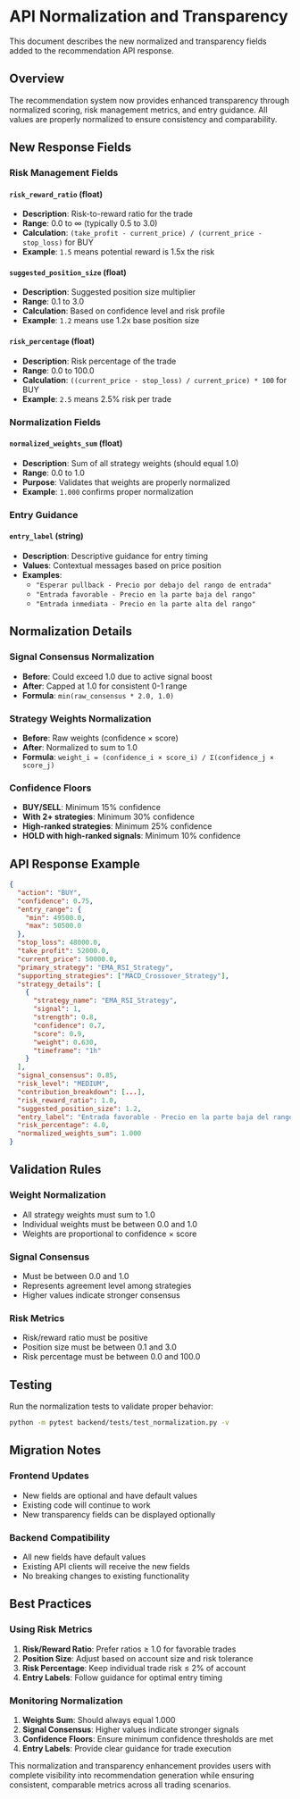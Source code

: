 # API Normalization and Transparency

This document describes the new normalized and transparency fields added to the recommendation API response.

## Overview

The recommendation system now provides enhanced transparency through normalized scoring, risk management metrics, and entry guidance. All values are properly normalized to ensure consistency and comparability.

## New Response Fields

### Risk Management Fields

#### `risk_reward_ratio` (float)
- **Description**: Risk-to-reward ratio for the trade
- **Range**: 0.0 to ∞ (typically 0.5 to 3.0)
- **Calculation**: `(take_profit - current_price) / (current_price - stop_loss)` for BUY
- **Example**: `1.5` means potential reward is 1.5x the risk

#### `suggested_position_size` (float)
- **Description**: Suggested position size multiplier
- **Range**: 0.1 to 3.0
- **Calculation**: Based on confidence level and risk profile
- **Example**: `1.2` means use 1.2x base position size

#### `risk_percentage` (float)
- **Description**: Risk percentage of the trade
- **Range**: 0.0 to 100.0
- **Calculation**: `((current_price - stop_loss) / current_price) * 100` for BUY
- **Example**: `2.5` means 2.5% risk per trade

### Normalization Fields

#### `normalized_weights_sum` (float)
- **Description**: Sum of all strategy weights (should equal 1.0)
- **Range**: 0.0 to 1.0
- **Purpose**: Validates that weights are properly normalized
- **Example**: `1.000` confirms proper normalization

### Entry Guidance

#### `entry_label` (string)
- **Description**: Descriptive guidance for entry timing
- **Values**: Contextual messages based on price position
- **Examples**:
  - `"Esperar pullback - Precio por debajo del rango de entrada"`
  - `"Entrada favorable - Precio en la parte baja del rango"`
  - `"Entrada inmediata - Precio en la parte alta del rango"`

## Normalization Details

### Signal Consensus Normalization
- **Before**: Could exceed 1.0 due to active signal boost
- **After**: Capped at 1.0 for consistent 0-1 range
- **Formula**: `min(raw_consensus * 2.0, 1.0)`

### Strategy Weights Normalization
- **Before**: Raw weights (confidence × score)
- **After**: Normalized to sum to 1.0
- **Formula**: `weight_i = (confidence_i × score_i) / Σ(confidence_j × score_j)`

### Confidence Floors
- **BUY/SELL**: Minimum 15% confidence
- **With 2+ strategies**: Minimum 30% confidence
- **High-ranked strategies**: Minimum 25% confidence
- **HOLD with high-ranked signals**: Minimum 10% confidence

## API Response Example

```json
{
  "action": "BUY",
  "confidence": 0.75,
  "entry_range": {
    "min": 49500.0,
    "max": 50500.0
  },
  "stop_loss": 48000.0,
  "take_profit": 52000.0,
  "current_price": 50000.0,
  "primary_strategy": "EMA_RSI_Strategy",
  "supporting_strategies": ["MACD_Crossover_Strategy"],
  "strategy_details": [
    {
      "strategy_name": "EMA_RSI_Strategy",
      "signal": 1,
      "strength": 0.8,
      "confidence": 0.7,
      "score": 0.9,
      "weight": 0.630,
      "timeframe": "1h"
    }
  ],
  "signal_consensus": 0.85,
  "risk_level": "MEDIUM",
  "contribution_breakdown": [...],
  "risk_reward_ratio": 1.0,
  "suggested_position_size": 1.2,
  "entry_label": "Entrada favorable - Precio en la parte baja del rango",
  "risk_percentage": 4.0,
  "normalized_weights_sum": 1.000
}
```

## Validation Rules

### Weight Normalization
- All strategy weights must sum to 1.0
- Individual weights must be between 0.0 and 1.0
- Weights are proportional to confidence × score

### Signal Consensus
- Must be between 0.0 and 1.0
- Represents agreement level among strategies
- Higher values indicate stronger consensus

### Risk Metrics
- Risk/reward ratio must be positive
- Position size must be between 0.1 and 3.0
- Risk percentage must be between 0.0 and 100.0

## Testing

Run the normalization tests to validate proper behavior:

```bash
python -m pytest backend/tests/test_normalization.py -v
```

## Migration Notes

### Frontend Updates
- New fields are optional and have default values
- Existing code will continue to work
- New transparency fields can be displayed optionally

### Backend Compatibility
- All new fields have default values
- Existing API clients will receive the new fields
- No breaking changes to existing functionality

## Best Practices

### Using Risk Metrics
1. **Risk/Reward Ratio**: Prefer ratios ≥ 1.0 for favorable trades
2. **Position Size**: Adjust based on account size and risk tolerance
3. **Risk Percentage**: Keep individual trade risk ≤ 2% of account
4. **Entry Labels**: Follow guidance for optimal entry timing

### Monitoring Normalization
1. **Weights Sum**: Should always equal 1.000
2. **Signal Consensus**: Higher values indicate stronger signals
3. **Confidence Floors**: Ensure minimum confidence thresholds are met
4. **Entry Labels**: Provide clear guidance for trade execution

This normalization and transparency enhancement provides users with complete visibility into recommendation generation while ensuring consistent, comparable metrics across all trading scenarios.


